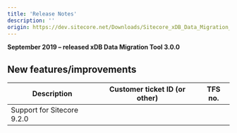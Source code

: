 ```yaml
---
title: 'Release Notes'
description: ''
origin: https://dev.sitecore.net/Downloads/Sitecore_xDB_Data_Migration_Tool/3x/xDB_Data_Migration_Tool_300/Release_Notes
---
```


**September 2019 – released xDB Data Migration Tool 3.0.0**

## New features/improvements

| Description                  | Customer ticket ID (or other) | TFS no. |
| ---------------------------- | ----------------------------- | ------- |
| ​​Support for Sitecore 9.2.0 |                               |         |
